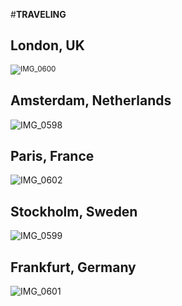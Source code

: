 #**TRAVELING**

## London, UK
<sub> ![IMG_0600](https://user-images.githubusercontent.com/114507476/193384189-f320c441-d8b6-460e-a349-6baf0ea3082c.JPG) </sub>

## Amsterdam, Netherlands
![IMG_0598](https://user-images.githubusercontent.com/114507476/193384217-5be73911-e00d-4344-94a2-a8c4eb361222.JPG)

## Paris, France
![IMG_0602](https://user-images.githubusercontent.com/114507476/193384223-d43629b7-5808-4bbe-8780-631793287d2f.JPG)

## Stockholm, Sweden 
![IMG_0599](https://user-images.githubusercontent.com/114507476/193384230-a118cbaa-f638-435d-9a8d-d6ff6b5dc5c6.JPG)

## Frankfurt, Germany
![IMG_0601](https://user-images.githubusercontent.com/114507476/193384200-94c7beb6-8c85-497a-ae07-1e67b6db7b6b.JPG)
